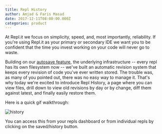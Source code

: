 ```yaml
---
title: Repl History
author: Amjad & Faris Masad
date: 2017-12-11T08:00:00.000Z
categories: product
---
```


At Repl.it we focus on simplicity, speed, and, most importantly,
reliability. If you're using Repl.it as your primary or secondary IDE we want
you to be confident that the time you invest working on your code will never go
to waste.

Building on our [autosave feature](new_repls), the underlying infrastructure --
every repl has its own filesystem now -- we've built an automatic revision
system that keeps every revision of code you've ever written stored. The trouble
was, as many of you pointed out, there was no easy way to manage it. That's why
today we're excited to introduce Repl History, a page where you can view files,
drill down to view old revisions by day or by change, diff them against latest,
and finally easily restore them.

Here is a quick gif walkthrough:

![history](/public/images/blog/history.gif?123)

You can access this from your repls dashboard or from individual repls by
clicking on the saved/history button.
